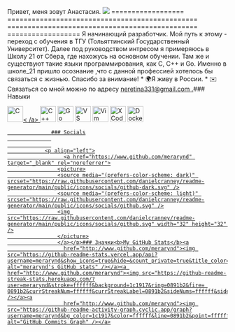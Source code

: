 Привет, меня зовут Анастасия. ![](https://user-images.githubusercontent.com/18350557/176309783-0785949b-9127-417c-8b55-ab5a4333674e.gif) ================== =============================================== =============================================== ================== Я начинающий разработчик. Мой путь к этому - переход с обучения в ТГУ (Тольяттинский Государственный Университет). Далее под руководством интресом я примеряюсь в Школу 21 от Сбера, где нахожусь на основном обучении. Там же и существуют такие языки программирования, как C, C++ и Go. Именно в школе\_21 пришло осознание ,что с данной профессией хотелось бы связаться с жизнью. Спасибо за внимание! * 🌍Я живу в России. * ✉️ Связаться со мной можно по адресу [neretina331@gmail.com .](mailto:neretina331@gmail.com)[](mailto:neretina331@gmail.com)### Навыки 
<p align="left">
 <a href="https://docs.microsoft.com/en-us/cpp/?view=msvc-170" target="_blank" rel="noreferrer"><img src ="https://raw.githubusercontent.com/danielcranney/readme-generator/main/public/icons/skills/c-colored.svg" width="36" height="36" alt="C" />< /a> <a href="https://docs.microsoft.com/en-us/cpp/?view=msvc-170" target="_blank" rel="noreferrer"><img src="https:/ /raw.githubusercontent.com/danielcranney/readme-generator/main/public/icons/skills/cplusplus-colored.svg" width="36" height="36" alt="C++" /></a> <a href="https://go.dev/doc/" target="_blank" rel="noreferrer"><img src="https://raw.githubusercontent.com/danielcranney/readme-generator/main/public/ icon/skills/go-colored.svg" width="36" height="36" alt="Go" /></a> <a href="https://www.visualstudiocode.com" target="_blank " rel="noreferrer"><img src="https://raw.githubusercontent.com/danielcranney/readme-generator/main/public/icons/skills/visualstudiocode.svg" width="36" height="36" alt="VS Code" /></a> <a href="https://www.vim.org/" target="_blank" rel="noreferrer"><img src="https://raw. githubusercontent.com/danielcranney/readme-generator/main/public/icons/skills/vim.svg» width="36" height="36" alt="Vim" /></a> <a href="https: //www.xcode.com" target="_blank" rel="noreferrer"><img src="https://raw.githubusercontent.com/danielcranney/readme-generator/main/public/icons/skills/xcode. svg" width="36" height="36" alt="XCode" /></a> <a href="https://www.docker.com/" target="_blank" rel="noreferrer"> <img src="https://raw.githubusercontent.com/danielcranney/readme-generator/main/public/icons/skills/docker-colored.svg" width="36" height="36" alt="Docker" /></а> 
                    </p>
                    
                  ### Socials
                  
                  
                <p align="left">
                      <a href="https://www.github.com/merarynd" target="_blank" rel="noreferrer">
                    <picture>
                    <source media="(prefers-color-scheme: dark)" srcset="https://raw.githubusercontent.com/danielcranney/readme-generator/main/public/icons/socials/github-dark.svg" />
                    <source media="(prefers-color-scheme: light)" srcset="https://raw.githubusercontent.com/danielcranney/readme-generator/main/public/icons/socials/github.svg" />
                    <img src="https://raw.githubusercontent.com/danielcranney/readme-generator/main/public/icons/socials/github.svg" width="32" height="32" />
                    </picture>
                    </a></p>### Значки<b>My GitHub Stats</b><a
                      href="http://www.github.com/merarynd"><img src="https://github-readme-stats.vercel.app/api?username=merarynd&show_icons=true&hide=&count_private=true&title_color=0891b2&text_color=ffffff&icon_color=0891b2&bg_color=1c1917&hide_border=true&show_icons=true" alt="merarynd's GitHub stats" /></a><a href="http://www.github.com/merarynd"><img src="https://github-readme-streak-stats.herokuapp.com/?user=merarynd&stroke=ffffff&background=1c1917&ring=0891b2&fire= 0891b2&currStreakNum=ffffff&currStreakLabel=0891b2&sideNums=ffffff&sideLabels=ffffff&dates=ffffff&hide_border=true" /></a><a
                      href="http://www.github.com/merarynd"><img src="https://github-readme-activity-graph.cyclic.app/graph?username=merarynd&bg_color=1c1917&color=ffffff&line=0891b2&point=ffffff&area_color=1c1917&area=true&hide_border=true&custom_title=GitHub%20Commits%20Graph" alt="GitHub Commits Graph" /></a>